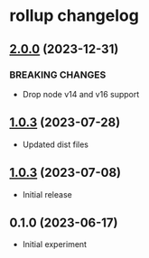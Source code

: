 # rollup changelog

## [2.0.0](https://github.com/relisiuol/express-html-minifier-terser/compare/v1.0.3...v2.0.0) (2023-12-31)

### BREAKING CHANGES

* Drop node v14 and v16 support

## [1.0.3](https://github.com/relisiuol/express-html-minifier-terser/compare/v1.0.2...v1.0.3) (2023-07-28)

* Updated dist files

## [1.0.3](https://github.com/relisiuol/express-html-minifier-terser/compare/v1.0.1...v1.0.2) (2023-07-08)

* Initial release

## 0.1.0 (2023-06-17)

* Initial experiment
